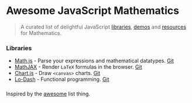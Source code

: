# Awesome JavaScript Mathematics

> A curated list of delightful JavaScript [libraries](#libraries), [demos](#demos) and [resources](#resources) for Mathematics.

### Libraries
- [Math.js](http://mathjs.org/) - Parse your expressions and mathematical datatypes. [Git](https://github.com/josdejong/mathjs)
- [MathJAX](http://www.mathjax.org/) - Render `LaTeX` formulas in the browser. [Git](https://github.com/mathjax/mathjax)
- [Chart.js](http://www.chartjs.org/) - Draw `<canvas>` charts. [Git](https://github.com/nnnick/Chart.js)
- [Lo-Dash](https://lodash.com/) - Functional programming. [Git](https://github.com/lodash/lodas)

###

Inspired by the [awesome](https://github.com/sindresorhus/awesome) list thing.
